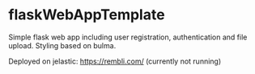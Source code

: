 # flaskWebAppTemplate

Simple flask web app including user registration, authentication and file upload. Styling based on bulma. 

Deployed on jelastic: https://rembli.com/ (currently not running)
